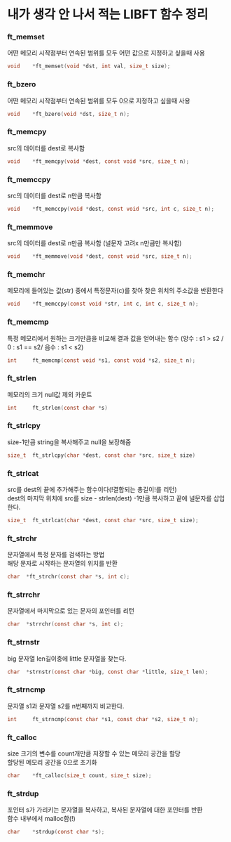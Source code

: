 # 내가 생각 안 나서 적는 LIBFT 함수 정리



### ft_memset
어떤 메모리 시작점부터 연속된 범위를 모두 어떤 값으로 지정하고 싶을때 사용
``` C
void	*ft_memset(void *dst, int val, size_t size);
```

### ft_bzero
어떤 메모리 시작점부터 연속된 범위를 모두 0으로 지정하고 싶을때 사용
``` C
void	*ft_bzero(void *dst, size_t n);
```

### ft_memcpy
src의 데이터를 dest로 복사함
``` C
void	*ft_memcpy(void *dest, const void *src, size_t n);
```

### ft_memccpy
src의 데이터를 dest로 n만큼 복사함
``` C
void	*ft_memccpy(void *dest, const void *src, int c, size_t n);
```

### ft_memmove
src의 데이터를 dest로 n만큼 복사함 (널문자 고려x n만큼만 복사함)
``` C
void	*ft_memmove(void *dest, const void *src, size_t n);
```

### ft_memchr
메모리에 들어있는 값(str) 중에서 특정문자(c)를 찾아 찾은 위치의 주소값을 반환한다
``` C
void	*ft_memccpy(const void *str, int c, int c, size_t n);
```

### ft_memcmp
특정 메모리에서 원하는 크기만큼을 비교해 결과 값을 얻어내는 함수 (양수 : s1 > s2 / 0 : s1 == s2/ 음수 : s1 < s2)
``` C
int		ft_memcmp(const void *s1, const void *s2, size_t n);
```

### ft_strlen
메모리의 크기 null값 제외 카운트
``` C
int		ft_strlen(const char *s)
```

### ft_strlcpy
size-1만큼 string을 복사해주고 null을 보장해줌
``` C
size_t	ft_strlcpy(char *dest, const char *src, size_t size)
```

### ft_strlcat
src를 dest의 끝에 추가해주는 함수이다(!결합되는 총길이!를 리턴)   
dest의 마지막 위치에 src를 size - strlen(dest) -1만큼 복사하고 끝에 널문자를 삽입한다.
``` C
size_t	ft_strlcat(char *dest, const char *src, size_t size);
```

### ft_strchr
문자열에서 특정 문자를 검색하는 방법  
해당 문자로 시작하는 문자열의 위치를 반환
``` C
char  *ft_strchr(const char *s, int c);
```

### ft_strrchr
문자열에서 마지막으로 있는 문자의 포인터를 리턴
``` c
char  *strrchr(const char *s, int c);
```

### ft_strnstr
big 문자열 len길이중에 little 문자열을 찾는다.
``` C
char  *strnstr(const char *big, const char *little, size_t len);
```

### ft_strncmp
문자열 s1과 문자열 s2를 n번째까지 비교한다.
``` c
int		ft_strncmp(const char *s1, const char *s2, size_t n);
```

### ft_calloc
size 크기의 변수를 count개만큼 저장할 수 있는 메모리 공간을 할당  
할당된 메모리 공간을 0으로 초기화
``` c
char	*ft_calloc(size_t count, size_t size);
```

### ft_strdup
포인터 s가 가리키는 문자열을 복사하고, 복사된 문자열에 대한 포인터를 반환  
함수 내부에서 malloc함(!)
``` c
char	*strdup(const char *s);
```


